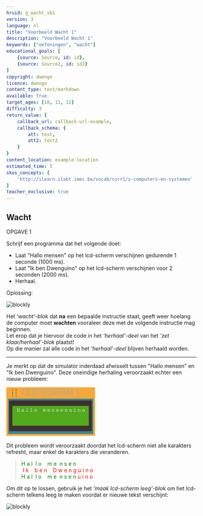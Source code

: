 ```yaml
---
hruid: g_wacht_vb1
version: 3
language: nl
title: "Voorbeeld Wacht 1"
description: "Voorbeeld Wacht 1"
keywords: ["oefeningen", "wacht"]
educational_goals: [
    {source: Source, id: id}, 
    {source: Source2, id: id2}
]
copyright: dwengo
licence: dwengo
content_type: text/markdown
available: true
target_ages: [10, 11, 12]
difficulty: 3
return_value: {
    callback_url: callback-url-example,
    callback_schema: {
        att: test,
        att2: test2
    }
}
content_location: example-location
estimated_time: 5
skos_concepts: [
    'http://ilearn.ilabt.imec.be/vocab/curr1/s-computers-en-systemen'
]
teacher_exclusive: true
---
```

## Wacht

OPGAVE 1

Schrijf een programma dat het volgende doet:

* Laat "Hallo mensen" op het lcd-scherm verschijnen gedurende 1 seconde (1000 ms).
* Laat "Ik ben Dwenguino" op het lcd-scherm verschijnen voor 2 seconden (2000 ms).
* Herhaal.

Oplossing:

![blockly](@learning-object/wacht_m1/nl/3)

<div class="alert alert-box alert-success">
Het <em>'wacht'-blok</em> dat <strong>na</strong> een bepaalde instructie staat, geeft weer hoelang de computer moet <strong>wachten</strong> vooraleer deze met de volgende instructie mag beginnen.
</div>


<div class="alert alert-box alert-danger">
Let erop dat je hiervoor de code in het <em>'herhaal'-deel</em> van het <em>'zet klaar/herhaal'-blok</em> plaatst!<br>
Op die manier zal alle code in het <em>'herhaal'-deel</em> blijven herhaald worden.
</div>

***

Je merkt op dat de simulator inderdaad afwisselt tussen "Hallo mensen" en "Ik ben Dwenguino". Deze oneindige herhaling veroorzaakt echter een nieuw probleem: 

![alt](embed/lcdvoorbeeld.png "Voorbeeld tekst")

Dit probleem wordt veroorzaakt doordat het lcd-scherm niet alle karakters refresht, maar enkel de karakters die veranderen.

> <span style="color:green">H&nbsp;a&nbsp;l&nbsp;&nbsp;l&nbsp;o&nbsp;&nbsp;&nbsp;&nbsp;m&nbsp;e&nbsp;&nbsp;n&nbsp;s&nbsp;e&nbsp;n</span><br>
<span style="color:red">&nbsp;I&nbsp;k&nbsp;&nbsp;&nbsp;&nbsp;b&nbsp;e&nbsp;n&nbsp;&nbsp;&nbsp;&nbsp;D&nbsp;w&nbsp;e&nbsp;n&nbsp;g&nbsp;u&nbsp;i&nbsp;n&nbsp;o</span><br>
<span style="color:green">H&nbsp;a&nbsp;l&nbsp;&nbsp;l&nbsp;o&nbsp;&nbsp;&nbsp;&nbsp;m&nbsp;e&nbsp;&nbsp;n&nbsp;s&nbsp;e&nbsp;n</span><span style="color:red">&nbsp;u&nbsp;i&nbsp;n&nbsp;o</span>

Om dit op te lossen, gebruik je het *'maak lcd-scherm leeg'-blok* om het lcd-scherm telkens leeg te maken voordat er nieuwe tekst verschijnt:

![blockly](@learning-object/wacht_m2/nl/3)
